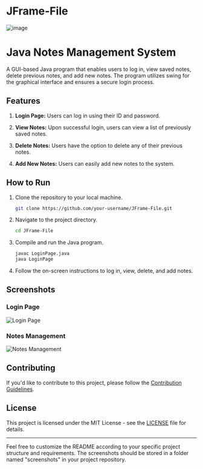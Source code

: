 # JFrame-File
![image](https://github.com/vachaspathi6/JFrame-File/assets/108755779/e386405a-4f7e-448c-82cc-b621fad726fb)

# Java Notes Management System

A GUI-based Java program that enables users to log in, view saved notes, delete previous notes, and add new notes. The program utilizes swing for the graphical interface and ensures a secure login process.

## Features

1. **Login Page:** Users can log in using their ID and password.

2. **View Notes:** Upon successful login, users can view a list of previously saved notes.

3. **Delete Notes:** Users have the option to delete any of their previous notes.

4. **Add New Notes:** Users can easily add new notes to the system.

## How to Run

1. Clone the repository to your local machine.

    ```bash
    git clone https://github.com/your-username/JFrame-File.git
    ```

2. Navigate to the project directory.

    ```bash
    cd JFrame-File
    ```

3. Compile and run the Java program.

    ```bash
    javac LoginPage.java
    java LoginPage
    ```

4. Follow the on-screen instructions to log in, view, delete, and add notes.

## Screenshots

### Login Page
![Login Page](https://github.com/vachaspathi6/JFrame-File/assets/108755779/a5a3c7bc-c9ee-4b04-a4fe-9495e618a707)

### Notes Management
![Notes Management](https://github.com/vachaspathi6/JFrame-File/assets/108755779/e386405a-4f7e-448c-82cc-b621fad726fb)

## Contributing

If you'd like to contribute to this project, please follow the [Contribution Guidelines](CONTRIBUTING.md).

## License

This project is licensed under the MIT License - see the [LICENSE](LICENSE) file for details.

---

Feel free to customize the README according to your specific project structure and requirements. The screenshots should be stored in a folder named "screenshots" in your project repository.
